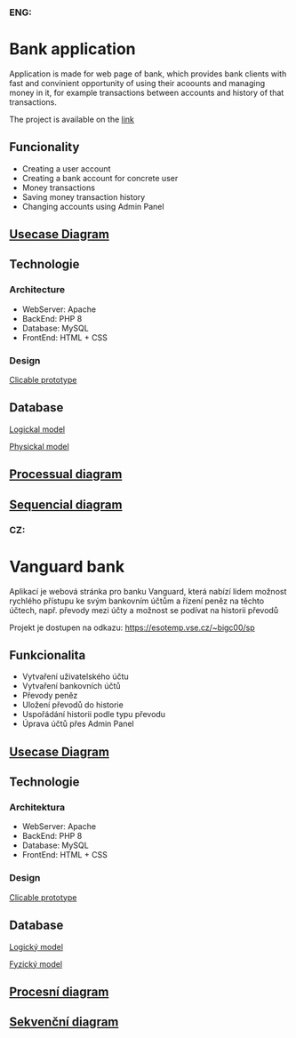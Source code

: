 ### ENG:
# Bank application

Application is made for web page of bank, which provides bank clients with fast and convinient opportunity of using their acoounts and managing money in it, for example transactions between accounts and history of that transactions.

The project is available on the [link]()

## Funcionality

- Creating a user account
- Creating a bank account for concrete user
- Money transactions
- Saving money transaction history
- Changing accounts using Admin Panel

## [Usecase Diagram](https://drive.google.com/file/d/1FOkuUf0Evnz_JOKbbyqEeEO3GVVSDAFS/view?pli=1)

## Technologie

### Architecture
- WebServer: Apache
- BackEnd: PHP 8
- Database: MySQL
- FrontEnd: HTML + CSS

### Design
[Clicable prototype](https://www.figma.com/proto/paOAo6OA9vKjHwwM5Rb5aE/Vanguard-bank?page-id=0%3A1&type=design&node-id=1-2&viewport=83%2C174%2C0.11&scaling=min-zoom&starting-point-node-id=1%3A2)

## Database

[Logickal model](https://prnt.sc/viTFMJxS1yP8)

[Physickal model](https://prnt.sc/4MBpe81PVgHF)

## [Processual diagram](https://prnt.sc/T6hKgJqMifws)
## [Sequencial diagram](https://prnt.sc/kI_EvmEBphvq)








### CZ:
# Vanguard bank

Aplikací je webová stránka pro banku Vanguard, která nabízí lidem možnost rychlého přístupu ke svým bankovním účtům a řízení peněz na těchto účtech, např. převody mezi účty a možnost se podívat na historii převodů

Projekt je dostupen na odkazu: https://esotemp.vse.cz/~bigc00/sp

## Funkcionalita

- Vytvaření uživatelského účtu
- Vytvaření bankovních účtů
- Převody peněz
- Uložení převodů do historie
- Uspořádání historii podle typu převodu
- Úprava účtů přes Admin Panel

## [Usecase Diagram](https://drive.google.com/file/d/1FOkuUf0Evnz_JOKbbyqEeEO3GVVSDAFS/view?pli=1)

## Technologie

### Architektura
- WebServer: Apache
- BackEnd: PHP 8
- Database: MySQL
- FrontEnd: HTML + CSS

### Design
[Clicable prototype](https://www.figma.com/proto/paOAo6OA9vKjHwwM5Rb5aE/Vanguard-bank?page-id=0%3A1&type=design&node-id=1-2&viewport=83%2C174%2C0.11&scaling=min-zoom&starting-point-node-id=1%3A2)

## Database

[Logický model](https://prnt.sc/viTFMJxS1yP8)

[Fyzický model](https://prnt.sc/4MBpe81PVgHF)

## [Procesní diagram](https://prnt.sc/T6hKgJqMifws)
## [Sekvenční diagram](https://prnt.sc/kI_EvmEBphvq)
